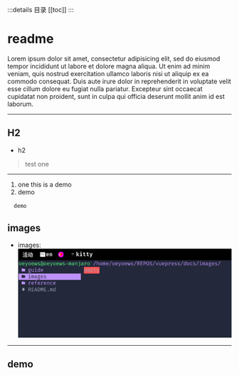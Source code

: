 :::details 目录
[[toc]]
:::

# readme
Lorem ipsum dolor sit amet, consectetur adipisicing elit, sed do eiusmod tempor incididunt ut labore et dolore magna aliqua. Ut enim ad minim veniam, quis nostrud exercitation ullamco laboris nisi ut aliquip ex ea commodo consequat. Duis aute irure dolor in reprehenderit in voluptate velit esse cillum dolore eu fugiat nulla pariatur. Excepteur sint occaecat cupidatat non proident, sunt in culpa qui officia deserunt mollit anim id est laborum.

---

## H2
- h2
> test one

---

1. one this is a demo
2. demo

```c
  demo
```

## images
- images: ![test](../images/test-01.png)
----------


## demo
